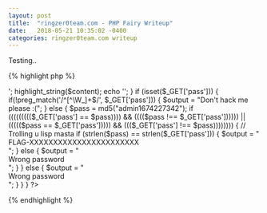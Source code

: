 ```yaml
---
layout: post
title:  "ringzer0team.com - PHP Fairy Writeup"
date:   2018-05-21 10:35:02 -0400
categories: ringzer0team.com writeup
---
```

Testing..

{% highlight php %}
<?php
$output = "";
if (isset($_GET['code'])) {
  $content = file_get_contents(__FILE__);
  $content = preg_replace('/FLAG\-[0-9a-zA-Z_?!.,]+/i', 'FLAG-XXXXXXXXXXXXXXXXXXXXXXX', $content);
  echo '<div class="code-highlight">';
  highlight_string($content);
  echo '</div>';
}

if (isset($_GET['pass'])) {
  if(!preg_match('/^[^\W_]+$/', $_GET['pass'])) {
    $output = "Don't hack me please :(";
  } else {

    $pass = md5("admin1674227342");
    if ((((((((($_GET['pass'] == $pass)))) && (((($pass !== $_GET['pass']))))) || ((((($pass == $_GET['pass'])))) && ((($_GET['pass'] !== $pass)))))))) { // Trolling u lisp masta
      if (strlen($pass) == strlen($_GET['pass'])) {
        $output = "<div class='alert alert-success'>FLAG-XXXXXXXXXXXXXXXXXXXXXXX</div>";
      } else {
        $output = "<div class='alert alert-danger'>Wrong password</div>";
      }
    } else {
      $output = "<div class='alert alert-danger'>Wrong password</div>";
    }
  }
}
?>
{% endhighlight %}

